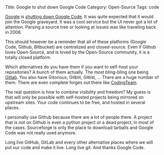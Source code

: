 Title: Google to shut down Google Code
Category: Open-Source
Tags: code

[Google](http://google-opensource.blogspot.be/2015/03/farewell-to-google-code.html) is [shutting down Google Code](http://google-opensource.blogspot.be/2015/03/farewell-to-google-code.html). It was quite expected that it would join the Google graveyard. It was a cool service but the UI never got a lot of attention. Parsing a source tree or looking at issues was like traveling back in 2006.

This should however be a reminder that all of these platforms (Google Code, Github, Bitbucket) are centralized and closed-source. Even if Github loves Open-Source, and is loved by the Open-Source community, it is a totally closed platform.

Which alternatives do you have them if you want to self-host your repositories? A bunch of them actually. The most bling-bling one being [Gitlab](https://about.gitlab.com/downloads/). You also have Gitorious, Gitblit, Gitlist, ... There are a huge number of them. There are even complete forges out there like [CodingTeam](http://codingteam.net/project/codingteam).

The real question is how to combine visibility and freedom? My guess is that will only be possible with self-hosted projects being mirrored on upstream sites. Your code continues to be free, and hosted in several places.

I personally use Github because there are a lot of people there. A project that is not on Github is even a python project or a dead project, in most of the cases. Sourceforge is only the place to download tarballs and Google Code was not really used anymore.

Long live GitHub, GitLab and every other alternative places where we will put our code and make it live. Long live git. And thanks Google Code.
